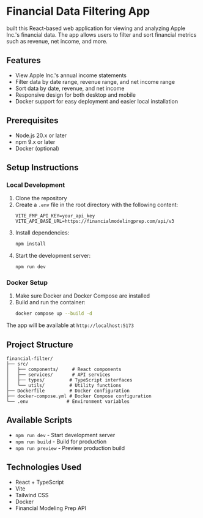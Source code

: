 # Financial Data Filtering App

built this React-based web application for viewing and analyzing Apple Inc.'s financial data. The app allows users to filter and sort financial metrics such as revenue, net income, and more.

## Features

- View Apple Inc.'s annual income statements
- Filter data by date range, revenue range, and net income range
- Sort data by date, revenue, and net income
- Responsive design for both desktop and mobile
- Docker support for easy deployment and easier local installation

## Prerequisites

- Node.js 20.x or later
- npm 9.x or later
- Docker (optional)

## Setup Instructions

### Local Development

1. Clone the repository
2. Create a `.env` file in the root directory with the following content:
   ```
   VITE_FMP_API_KEY=your_api_key
   VITE_API_BASE_URL=https://financialmodelingprep.com/api/v3
   ```
3. Install dependencies:
   ```bash
   npm install
   ```
4. Start the development server:
   ```bash
   npm run dev
   ```

### Docker Setup

1. Make sure Docker and Docker Compose are installed
2. Build and run the container:
   ```bash
   docker compose up --build -d
   ```

The app will be available at `http://localhost:5173`

## Project Structure

```
financial-filter/
├── src/
│   ├── components/     # React components
│   ├── services/       # API services
│   ├── types/         # TypeScript interfaces
│   └── utils/         # Utility functions
├── Dockerfile         # Docker configuration
├── docker-compose.yml # Docker Compose configuration
└── .env              # Environment variables
```

## Available Scripts

- `npm run dev` - Start development server
- `npm run build` - Build for production
- `npm run preview` - Preview production build

## Technologies Used

- React + TypeScript
- Vite
- Tailwind CSS
- Docker
- Financial Modeling Prep API
